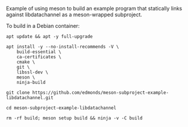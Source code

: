 Example of using meson to build an example program that statically links against libdatachannel as a meson-wrapped subproject.

To build in a Debian container:

```
apt update && apt -y full-upgrade

apt install -y --no-install-recommends -V \
	build-essential \
	ca-certificates \
	cmake \
	git \
	libssl-dev \
	meson \
	ninja-build

git clone https://github.com/edmonds/meson-subproject-example-libdatachannel.git

cd meson-subproject-example-libdatachannel

rm -rf build; meson setup build && ninja -v -C build
```
